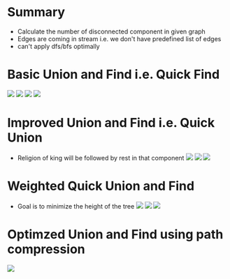 # Summary
- Calculate the number of disconnected component in given graph
- Edges are coming in stream i.e. we don't have predefined list of edges
- can't apply dfs/bfs optimally
# Basic Union and Find i.e. Quick Find
![](assets/components-problem.png)
![](assets/quick-find-step1.png)
![](assets/quick-find-complexity.png)
![](assets/quick-find-complexity-2.png)
# Improved Union and Find i.e. Quick Union
- Religion of king will be followed by rest in that component
![](assets/quick-union-approach.png)
![](assets/quick-union-step1.png)
![](assets/quick-union-complexity.png)
# Weighted Quick Union and Find
- Goal is to minimize the height of the tree
![](assets/union-find-approach.png)
![](assets/union-find-approach-2.png)
![](assets/union-find-approach-3.png)
# Optimzed Union and Find using path compression
![](assets/compressed-path.png)
